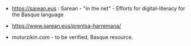 
 * https://sarean.eus : Sarean - "in the net" - Efforts for digital-literacy for the Basque language
  * https://www.sarean.eus/prentsa-harremana/

  * muturzikin.com - to be verified, Basque resource.

